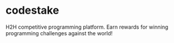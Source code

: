 # codestake

H2H competitive programming platform. Earn rewards for winning programming challenges against the world! 
